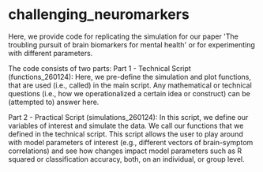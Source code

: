 # challenging_neuromarkers
Here, we provide code for replicating the simulation for our paper 'The troubling pursuit of brain biomarkers for mental health' or for experimenting with different parameters.

The code consists of two parts:
Part 1 - Technical Script (functions_260124): Here, we pre-define the simulation and plot functions, that are used (i.e., called) in the main script. Any mathematical or technical questions (i.e., how we operationalized a certain idea or construct) can be (attempted to) answer here.

Part 2 - Practical Script (simulations_260124): In this script, we define our variables of interest and simulate the data. We call our functions that we defined in the technical script. This script allows the user to play around with model parameters of interest (e.g., different vectors of brain-symptom correlations) and see how changes impact model parameters such as R squared or classification accuracy, both, on an individual, or group level. 
